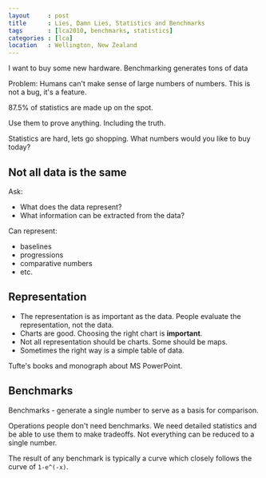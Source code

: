 ```yaml
---
layout     : post
title      : Lies, Damn Lies, Statistics and Benchmarks
tags       : [lca2010, benchmarks, statistics]
categories : [lca]
location   : Wellington, New Zealand
---
```


I want to buy some new hardware. Benchmarking generates tons of data 

Problem: Humans can't make sense of large numbers of numbers. This is not a
bug, it's a feature.

87.5% of statistics are made up on the spot.

Use them to prove anything. Including the truth.

Statistics are hard, lets go shopping. What numbers would you like to buy
today?

Not all data is the same
------------------------

Ask:

- What does the data represent?
- What information can be extracted from the data?

Can represent:

- baselines
- progressions
- comparative numbers
- etc.

Representation
--------------

- The representation is as important as the data. People evaluate the
  representation, not the data.
- Charts are good. Choosing the right chart is **important**.
- Not all representation should be charts. Some should be maps.
- Sometimes the right way is a simple table of data.

Tufte's books and monograph about MS PowerPoint.

Benchmarks
----------

Benchmarks - generate a single number to serve as a basis for comparison.

Operations people don't need benchmarks. We need detailed statistics and be
able to use them to make tradeoffs. Not everything can be reduced to a single
number.

The result of any benchmark is typically a curve which closely follows the
curve of `1-e^(-x)`.